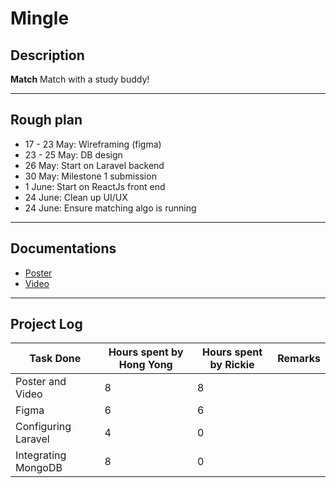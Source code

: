 # Mingle

## Description

**Match** Match with a study buddy!

---
## Rough plan
- 17 - 23 May: Wireframing (figma)
- 23 - 25 May: DB design
- 26 May: Start on Laravel backend 
- 30 May: Milestone 1 submission
- 1 June: Start on ReactJs front end
- 24 June: Clean up UI/UX
- 24 June: Ensure matching algo is running

---
## Documentations
- [Poster](https://drive.google.com/file/d/1hSSSFwsFvxNulO4DnH4-m_zSkJjgX59e/view?usp=sharing)
- [Video](https://drive.google.com/file/d/1ORkxYJhm3nbASeL9x0V5Z1Gok16BwiRY/view?usp=sharing)

---
## Project Log
| Task Done      | Hours spent by Hong Yong | Hours spent by Rickie | Remarks |
| - | - | - | - |
| Poster and Video | 8 | 8 |
| Figma | 6 | 6 |
| Configuring Laravel | 4 | 0 |
| Integrating MongoDB | 8 | 0 |
